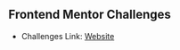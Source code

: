 ## Frontend Mentor Challenges

- Challenges Link: [Website](https://github.com/alejandrojust/frontendmentor/)
